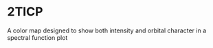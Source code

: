 # 2TICP
A color map designed to show both intensity and orbital character in a spectral function plot
